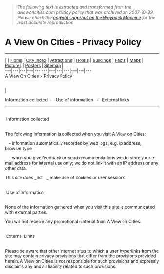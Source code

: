 > *The following text is extracted and transformed from the aviewoncities.com privacy policy that was archived on 2007-10-29. Please check the [original snapshot on the Wayback Machine](https://web.archive.org/web/20071029135528id_/http%3A//www.aviewoncities.com/_privacy.htm) for the most accurate reproduction.*

# A View On Cities - Privacy Policy

---  
|  |  [Home](https://web.archive.org/) |  [City Index](https://web.archive.org/_cityindex.htm) |  [Attractions](https://web.archive.org/_attractions.htm) |  [Hotels](https://web.archive.org/_travelcenter.htm) |  [Buildings](https://web.archive.org/_buildingindex.htm) |  [Facts](https://web.archive.org/_cityfacts.htm) |  [Maps](https://web.archive.org/_citymaps.htm) |  [Pictures](https://web.archive.org/gallery/_galleryindex.htm) |  [Posters](https://web.archive.org/_posters.htm) |  [Sitemap](https://web.archive.org/_sitemap.htm) |   
---|---|---|---|---|---|---|---|---|---|---|---  
[A View On Cities](http://www.aviewoncities.com/) > [Privacy Policy](https://web.archive.org/_privacy.htm)  
   
  
  
| 

Information collected  \-   Use of information   \-   External links  
  
---  
   
 Information collected  
   
  
The following information is collected when you visit A View on Cities:

   \- information automatically recorded by web logs, e.g. ip address, browser type

   \- when you give feedback or send recommendations we do store your e-mail address for internal use only; we do not link it with an IP address or any other data.

This site does _not   _ make use of cookies or user sessions.  
  
   
 Use of Information  
   
  
None of the information gathered when you visit this site is communicated with external parties.

You will not receive any promotional material from A View on Cities.  
  
   
 External Links  
   
  
Please be aware that other internet sites to which a user hyperlinks from the site may contain privacy provisions that differ from the provisions provided herein. A View on Cities is not responsible for such provisions and expressly disclaims any and all liability related to such provisions.  
  
   
  


 
